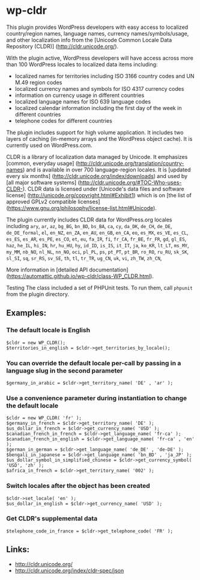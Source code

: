 # wp-cldr

This plugin provides WordPress developers with easy access to localized country/region names, language names, currency names/symbols/usage, and other localization info from the [Unicode Common Locale Data Repository (CLDR)] (http://cldr.unicode.org/).

With the plugin active, WordPress developers will have access across more than 100 WordPress locales to localized data items including:
- localized names for territories including ISO 3166 country codes and UN M.49 region codes
- localized currency names and symbols for ISO 4317 currency codes
- information on currency usage in different countries
- localized language names for ISO 639 language codes
- localized calendar information including the first day of the week in different countries
- telephone codes for different countries

The plugin includes support for high volume application. It includes two layers of caching (in-memory arrays and the WordPress object cache). It is currently used on WordPress.com.

CLDR is a library of localization data managed by Unicode. It emphasizes [common, everyday usage] (http://cldr.unicode.org/translation/country-names) and is available in over 700 language-region locales. It is [updated every six months] (http://cldr.unicode.org/index/downloads) and used by [all major software systems] (http://cldr.unicode.org/#TOC-Who-uses-CLDR-). CLDR data is licensed under [Unicode's data files and software license] (http://unicode.org/copyright.html#Exhibit1) which is on [the list of approved GPLv2 compatible licenses] (https://www.gnu.org/philosophy/license-list.html#Unicode).

The plugin currently includes CLDR data for WordPress.org locales including `ary`, `ar`, `az`, `bg_BG`, `bn_BD`, `bs_BA`, `ca`, `cy`, `da_DK`, `de_CH`, `de_DE`, `de_DE_formal`, `el`, `en_NZ`, `en_ZA`, `en_AU`, `en_GB`, `en_CA`, `eo`, `es_MX`, `es_VE`, `es_CL`, `es_ES`, `es_AR`, `es_PE`, `es_CO`, `et`, `eu`, `fa_IR`, `fi`, `fr_CA`, `fr_BE`, `fr_FR`, `gd`, `gl_ES`, `haz`, `he_IL`, `hi_IN`, `hr`, `hu_HU`, `hy`, `id_ID`, `is_IS`, `it_IT`, `ja`, `ko_KR`, `lt_LT`, `ms_MY`, `my_MM`, `nb_NO`, `nl_NL`, `nn_NO`, `oci`, `pl_PL`, `ps`, `pt_PT`, `pt_BR`, `ro_RO`, `ru_RU`, `sk_SK`, `sl_SI`, `sq`, `sr_RS`, `sv_SE`, `th`, `tl`, `tr_TR`, `ug_CN`, `uk`, `vi`, `zh_TW`, `zh_CN`,

More information in [detailed API documentation] (https://automattic.github.io/wp-cldr/class-WP_CLDR.html).

Testing
The class included a set of PHPUnit tests. To run them, call `phpunit` from the plugin directory.

##

## Examples:
### The default locale is English
```
$cldr = new WP_CLDR();
$territories_in_english = $cldr->get_territories_by_locale();
```

### You can override the default locale per-call by passing in a language slug in the second parameter
```
$germany_in_arabic = $cldr->get_territory_name( 'DE' , 'ar' );
```

### Use a convenience parameter during instantiation to change the default locale
```
$cldr = new WP_CLDR( 'fr' );
$germany_in_french = $cldr->get_territory_name( 'DE' );
$us_dollar_in_french = $cldr->get_currency_name( 'USD' );
$canadian_french_in_french = $cldr->get_language_name( 'fr-ca' );
$canadian_french_in_english = $cldr->get_language_name( 'fr-ca' , 'en' );
$german_in_german = $cldr->get_language_name( 'de_DE' , 'de-DE' );
$bengali_in_japanese = $cldr->get_language_name( 'bn_BD' , 'ja_JP' );
$us_dollar_symbol_in_simplified_chinese = $cldr->get_currency_symbol( 'USD', 'zh' );
$africa_in_french = $cldr->get_territory_name( '002' );
```

### Switch locales after the object has been created
```
$cldr->set_locale( 'en' );
$us_dollar_in_english = $cldr->get_currency_name( 'USD' );
```

### Get CLDR's supplemental data
```
$telephone_code_in_france = $cldr->get_telephone_code( 'FR' );
```

## Links:
* http://cldr.unicode.org/
* http://cldr.unicode.org/index/cldr-spec/json
